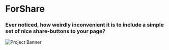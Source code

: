 # ForShare
### Ever noticed, how weirdly inconvenient it is to include a simple set of nice share-buttons to your page? 

![Project Banner](http://lab.rudolphmax.com/assets/media/images/ForShare%20-%20Banner%20-%2020211104%20-%20small.jpg)


